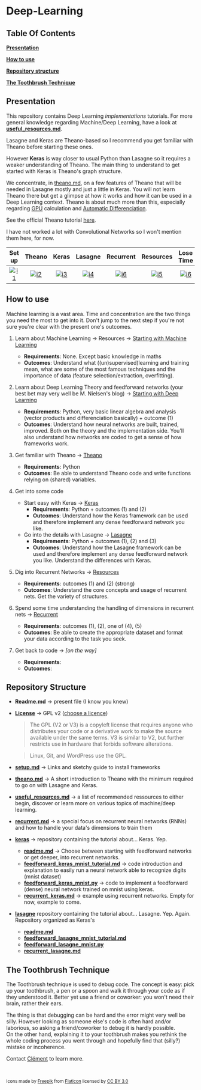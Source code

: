 # Deep-Learning

Table Of Contents
---

**[Presentation](#presentation)**  

**[How to use](#how-to-use)** 
 
**[Repository structure](#repository-structure)**  

**[The Toothbrush Technique](#the-toothbrush-technique)**

Presentation
---

This repository contains Deep Learning *implementations* tutorials. For more general knowledge regarding Machine/Deep Learning, have a look at **[useful_resources.md](https://github.com/Vict0rSch/deep_learning/useful_resources.md)**. 

Lasagne and Keras are Theano-based so I recommend you get familiar with Theano before starting these ones.  

However **Keras** is way closer to usual Python than Lasagne so it requires a weaker understanding of Theano. The main thing to understand to get started with Keras is Theano's graph structure.


We concentrate, in [theano.md](https://github.com/Vict0rSch/Deep-Learning/blob/master/theano.md), on a few features of Theano that will be needed in Lasagne mostly and just a little in Keras. You will not learn Theano there but get a glimpse at how it works and how it can be used in a Deep Learning context. Theano is about much more than this, especially regarding [GPU](http://deeplearning.net/software/theano/tutorial/using_gpu.html) calculation and [Automatic Differenciation](http://deeplearning.net/software/theano/tutorial/gradients.html).


See the official Theano tutorial [here](http://deeplearning.net/software/theano/tutorial/).

I have not worked a lot with Convolutional Networks so I won't mention them here, for now.

| Set up  | Theano   | Keras | Lasagne |Recurrent| Resources | Lose Time |
|:---------:|:----------:|:-------:|:---------:|:-----------:|:-----------:|:--------:|
|[![i1][setup-image]](https://github.com/Vict0rSch/deep_learning/setup.md)|[![i2][theano-image]](https://github.com/Vict0rSch/deep_learning/theano.md)|[![i3][keras-image]](https://github.com/Vict0rSch/deep_learning/keras)|[![i4][lasagne-image]](https://github.com/Vict0rSch/deep_learning/lasagne)|[![i6][recurrent-image]](https://github.com/Vict0rSch/deep_learning/recurrent.md)| [![i5][resources-image]](https://github.com/Vict0rSch/deep_learning/useful_resources.md) |[![i6][time-image]](http://9gag.com/)|

How to use
---
Machine learning is a vast area. Time and concentration are the two things you need the most to get into it. Don't jump to the next step if you're not sure you're clear with the present one's outcomes. 


1. Learn about Machine Learning -> Resources -> [Starting with Machine Learning](https://github.com/Vict0rSch/deep_learning/useful_resources.md#starting-with-machine-learning)
    * **Requirements**: None. Except basic knowledge in maths
    * **Outcomes**: Understand what ((un)supervised)learning and training mean, what are some of the most famous techniques and the importance of data (feature selection/extraction, overfitting).


2. Learn about Deep Learning Theory and feedforward networks (your best bet may very well be M. Nielsen's blog)  -> [Starting with Deep Learning](https://github.com/Vict0rSch/deep_learning/useful_resources.md#starting-with-deep-learning)
    * **Requirements**: Python, very basic linear algebra and analysis (vector products and differenciation basically) + outcome (1)
    * **Outcomes**: Understand how neural networks are built, trained, improved. Both on the theory and the implementation side. You'll also understand how networks are coded to get a sense of how frameworks work.


3. Get familiar with Theano -> [Theano](https://github.com/Vict0rSch/deep_learning/theano.md)
    * **Requirements**: Python
    * **Outcomes**: Be able to understand Theano code and write functions relying on (shared) variables. 


4. Get into some code 
	* Start easy with Keras -> [Keras](https://github.com/Vict0rSch/deep_learning/keras)
	   * **Requirements**: Python + outcomes (1) and (2)
	   * **Outcomes**: Understand how the Keras framework can be used and therefore implement any dense feedforward network you like.  
	* Go into the details with Lasagne -> [Lasagne](https://github.com/Vict0rSch/deep_learning/lasagne)
	   * **Requirements**: Python + outcomes (1), (2) and (3)
	   * **Outcomes**: Understand how the Lasagne framework can be used and therefore implement any dense feedforward network you like. Understand the differences with Keras.

  
5. Dig into Recurrent Networks -> [Resources](https://github.com/Vict0rSch/deep_learning/useful_resources.md#on-recurrent-neural-networks) 
    * **Requirements**: outcomes (1) and (2) (strong)
    * **Outcomes**: Understand the core concepts and usage of recurrent nets. Get the variety of structures.


6. Spend some time understanding the handling of dimensions in recurrent nets -> [Recurrent](https://github.com/Vict0rSch/deep_learning/recurrent.md)
    * **Requirements**: outcomes (1), (2), one of (4), (5)
    * **Outcomes**: Be able to create the appropriate dataset and format your data according to the task you seek.


7. Get back to code -> *[on the way]*  
    * **Requirements**:
    * **Outcomes**:

Repository Structure
---

* **Readme.md** -> present file (I know you knew)

* **[License](https://github.com/Vict0rSch/deep_learning/License)** -> GPL v2 ([choose a licence](http://choosealicense.com/))

	> The GPL (V2 or V3) is a copyleft license that requires anyone who distributes your code or a derivative work to make the source available under the same terms. V3 is similar to V2, but further restricts use in hardware that forbids software alterations.

	> Linux, Git, and WordPress use the GPL. 

* **[setup.md](https://github.com/Vict0rSch/deep_learning/setup.md)** -> Links and sketchy guide to install frameworks

* **[theano.md](https://github.com/Vict0rSch/deep_learning/theano.md)** -> A short introduction to Theano with the minimum required to go on with Lasagne and Keras. 

*  **[useful_resources.md](https://github.com/Vict0rSch/deep_learning/useful_resources.md)** -> a list of recommended ressources to either begin, discover or learn more on various topics of machine/deep learning.

* **[recurrent.md](https://github.com/Vict0rSch/deep_learning/recurrent.md)** -> a special focus on recurrent neural networks (RNNs) and how to handle your data's dimensions to train them

* **[keras](keras)** -> repository containing the tutorial about... Keras. Yep. 

	*  **[readme.md](https://github.com/Vict0rSch/deep_learning/keras/readme.md)** -> Choose between starting with feedforward networks or get deeper, into recurrent networks. 
	* **[feedforward\_keras\_mnist\_tutorial.md](https://github.com/Vict0rSch/deep_learning/keras/feedforward_keras_mnist_tutorial.md)** -> code introduction and explanation to easily run a neural network able to recognize digits (mnist dataset)
	* **[feedforward\_keras\_mnist.py](https://github.com/Vict0rSch/deep_learning/keras/feedforward_keras_mnist.py)** -> code to implement a feedforward (dense) neural network trained on mnist using keras.
	* **[recurrent\_keras.md](https://github.com/Vict0rSch/deep_learning/keras/recurrent_keras.md)** -> example using recurrent networks. Empty for now, example to come.
	
* **[lasagne](https://github.com/Vict0rSch/deep_learning/lasagne)** repository containing the tutorial about... Lasagne. Yep. Again. Repository organized as Keras's
	* **[readme.md](lasagne/readme.md)**
	* **[feedforward\_lasagne\_mnist\_tutorial.md](https://github.com/Vict0rSch/deep_learning/lasagne/feedforward_lasagne_mnist_tutorial.md)**
	* **[feedforward\_lasagne\_mnist.py](https://github.com/Vict0rSch/deep_learning/lasagne/feedforward_lasagne_mnist.py)**
	* **[recurrent\_lasagne.md](https://github.com/Vict0rSch/deep_learning/lasagne/recurrent_lasagne.md)**



The Toothbrush Technique
---
The Toothbrush technique is used to debug code. The concept is easy: pick up your toothbrush, a pen or a spoon and walk it through your code as if they understood it. Better yet use a friend or coworker: you won't need their brain, rather their ears. 

The thing is that debugging can be hard and the error might very well be silly. However looking as someone else's code is often hard and/or laborious, so asking a friend/coworker to debug it is hardly possible.  
On the other hand, explaining it to your toothbrush makes you rethink the whole coding process you went through and hopefully find that (silly?) mistake or incoherence. 

Contact [Clément](https://www.linkedin.com/in/cl%C3%A9ment-nicolle-18ba2267) to learn more.

<br> 

<sub>Icons made by [Freepik](http://www.freepik.com) from [Flaticon](http://www.flaticon.com) licensed by [CC BY 3.0](http://creativecommons.org/licenses/by/3.0/)
	
	
[theano-image]: http://s18.postimg.org/cuim8chtx/four56.png
[resources-image]: http://s22.postimg.org/6alksj4t9/idea14.png
[lasagne-image]: http://s24.postimg.org/5sotgm269/stack13.png
[keras-image]: http://s12.postimg.org/xvsdbaepl/unicorn.png
[setup-image]: http://s2.postimg.org/hgrwawlid/three115.png
[time-image]: http://s22.postimg.org/y0v2jhcf1/clock164.png
[recurrent-image]: http://s12.postimg.org/fdm1mirux/graph16.png


